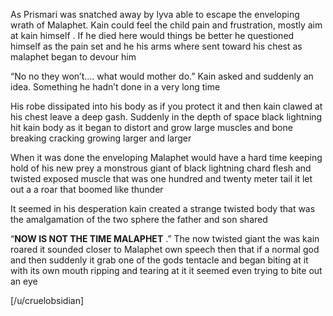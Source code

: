 As Prismari was snatched away by lyva able to escape the enveloping wrath of Malaphet. Kain could feel the child pain and frustration, mostly aim at kain himself . If he died here would things be better he questioned himself as the pain set and he his arms where sent toward his chest as malaphet began to devour him 

“No no they won’t.... what would mother do.” Kain asked and suddenly an idea. Something he hadn’t done in a very long time 

His robe dissipated into his body as if you protect it and then kain clawed at his chest leave a deep gash. Suddenly in the depth of space black lightning hit kain body as it began to distort and grow large muscles and bone breaking cracking growing larger and larger 

When it was done the enveloping Malaphet would have a hard time keeping hold of his new prey a monstrous giant of black lightning chard flesh and twisted exposed muscle that was one hundred and twenty meter tail it let out a a roar that boomed  like thunder 


It seemed in his desperation kain created a strange twisted body that was the amalgamation of the two sphere the father and son shared 

“**NOW IS NOT THE TIME MALAPHET** .” The now twisted giant the was kain roared it sounded closer to Malaphet own speech then that if a normal god  and then suddenly it grab one of the gods tentacle and began biting at it with its own mouth ripping and tearing at it it seemed even trying to bite out an eye 

[/u/cruelobsidian]